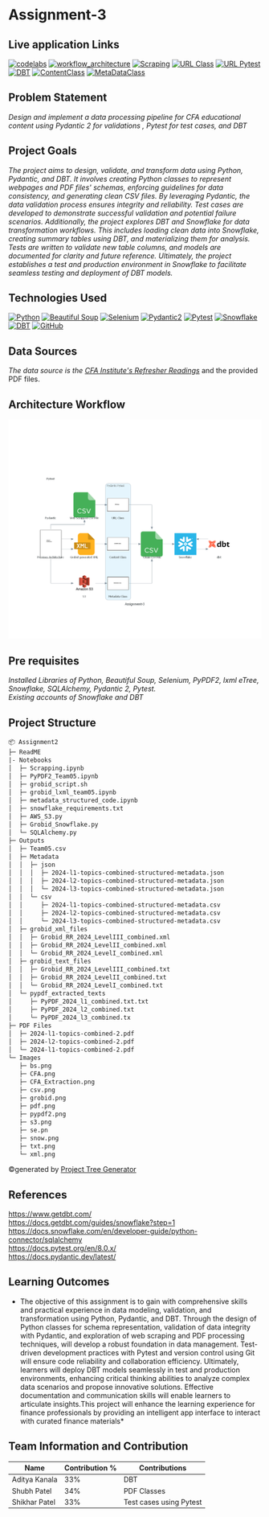 # Assignment-3

## Live application Links
[![codelabs](https://img.shields.io/badge/codelabs-4285F4?style=for-the-badge&logo=codelabs&logoColor=white)](https://codelabs-preview.appspot.com/?file_id=1H02nPi64xmAH9DNvVs2ri15O0f36IX3hWvasRI22rFc#0)
[![workflow_architecture](https://img.shields.io/badge/workflow_architecture-FC6600?style=for-the-badge&logo=jupyter&logoColor=white)](https://colab.research.google.com/drive/1mFdMZSsqFS_wx-s1YmbbTsBmJW3ccKKE?authuser=0#scrollTo=O8kkuKhPSr-F)
[![Scraping](https://img.shields.io/badge/Scraping-FC6600?style=for-the-badge&logo=jupyter&logoColor=white)](https://colab.research.google.com/drive/1sEYmKrq0sT9y6D0vvALnOu_VZR4cdiwp?usp=sharing)
[![URL Class](https://img.shields.io/badge/URLClass-f97f50?style=for-the-badge&logo=jupyter&logoColor=white)](https://colab.research.google.com/drive/1h0C14B32Y8jkV3TFu2sGFKpvRSONiUgD?usp=sharing)
[![URL Pytest](https://img.shields.io/badge/URLPytest-f97f50?style=for-the-badge&logo=jupyter&logoColor=white)](https://colab.research.google.com/drive/1783CT_UxNxehwD4aHUnoLa3H4xbAon8J?usp=sharing)
[![DBT](https://img.shields.io/badge/DBT-f97f50?style=for-the-badge&logo=jupyter&logoColor=white)](https://colab.research.google.com/drive/11LC8msRagg2MV6e83Q-AYY7wZ5S9anWY#scrollTo=Zq9RiaaUFyMk)
[![ContentClass](https://img.shields.io/badge/ContentClass-FC6600?style=for-the-badge&logo=jupyter&logoColor=white)](https://colab.research.google.com/drive/1Ps4G5vtSXceOwaeTq-MAmqW4XhhiCL2S?usp=sharing)
[![MetaDataClass](https://img.shields.io/badge/MetaDataClass-FC6600?style=for-the-badge&logo=jupyter&logoColor=white)](https://colab.research.google.com/drive/1PWYawjrdHzW1C0Tv5I-lJP9EMANxLeH0?usp=sharing)


## Problem Statement
*Design and implement a data processing pipeline for CFA educational content using Pydantic 2 for validations , Pytest for test cases, and DBT*

## Project Goals
*The project aims to design, validate, and transform data using Python, Pydantic, and DBT. It involves creating Python classes to represent webpages and PDF files' schemas, enforcing guidelines for data consistency, and generating clean CSV files. By leveraging Pydantic, the data validation process ensures integrity and reliability. Test cases are developed to demonstrate successful validation and potential failure scenarios. Additionally, the project explores DBT and Snowflake for data transformation workflows. This includes loading clean data into Snowflake, creating summary tables using DBT, and materializing them for analysis. Tests are written to validate new table columns, and models are documented for clarity and future reference. Ultimately, the project establishes a test and production environment in Snowflake to facilitate seamless testing and deployment of DBT models.*

## Technologies Used
[![Python](https://img.shields.io/badge/Python-FFD43B?style=for-the-badge&logo=python&logoColor=blue)](https://www.python.org/)
[![Beautiful Soup](https://img.shields.io/badge/beautiful_soup-109989?style=for-the-badge&logo=beautiful_soup&logoColor=white)](https://pypi.org/project/beautifulsoup4/)
[![Selenium](https://img.shields.io/badge/Selenium-39e75f?style=for-the-badge&logo=selenium&logoColor=blue)](https://www.selenium.dev/)
[![Pydantic2](https://img.shields.io/badge/Pydantic_2-EF007E?style=for-the-badge&logo=pydantic&logoColor=blue)](https://docs.pydantic.dev/latest/)
[![Pytest](https://img.shields.io/badge/Pytest-D4E86D?style=for-the-badge&logo=pytest&logoColor=white)](https://docs.pytest.org/en/8.0.x/)
[![Snowflake](https://img.shields.io/badge/Snowflake-90e0ef?style=for-the-badge&logo=snowflake&logoColor=blue)](https://www.snowflake.com/en/)
[![DBT](https://img.shields.io/badge/DBT-f97f50?style=for-the-badge&logo=dbt&logoColor=white)](https://www.getdbt.com/)
[![GitHub](https://img.shields.io/badge/GitHub-100000?style=for-the-badge&logo=github&logoColor=white)](https://github.com/)

## Data Sources
*The data source is the [CFA Institute's Refresher Readings](https://www.cfainstitute.org/membership/professional-development/refresher-readings/#sort=%40refreadingcurriculumyear%20descending)* and the provided PDF files.

## Architecture Workflow
![CFA Workflow](https://github.com/BigDataIA-Spring2024-Sec1-Team5/Assignment-3/blob/main/Images/Assignment-3.png)

## Pre requisites
*Installed Libraries of Python, Beautiful Soup, Selenium, PyPDF2, lxml eTree, Snowflake, SQLAlchemy, Pydantic 2, Pytest. <br>
Existing accounts of Snowflake and DBT*

## Project Structure
```
📦 Assignment2
├─ ReadME
|- Notebooks
│  ├─ Scrapping.ipynb
│  ├─ PyPDF2_Team05.ipynb
│  ├─ grobid_script.sh
│  ├─ grobid_lxml_team05.ipynb
│  ├─ metadata_structured_code.ipynb
│  ├─ snowflake_requirements.txt
│  ├─ AWS_S3.py
│  ├─ Grobid_Snowflake.py
│  └─ SQLAlchemy.py
├─ Outputs
│  ├─ Team05.csv
│  ├─ Metadata
│  │  ├─ json
│  │  │  ├─ 2024-l1-topics-combined-structured-metadata.json
│  │  │  ├─ 2024-l2-topics-combined-structured-metadata.json
│  │  │  └─ 2024-l3-topics-combined-structured-metadata.json
│  │  └─ csv
│  │     ├─ 2024-l1-topics-combined-structured-metadata.csv
│  │     ├─ 2024-l2-topics-combined-structured-metadata.csv
│  │     └─ 2024-l3-topics-combined-structured-metadata.csv
│  ├─ grobid_xml_files
│  │  ├─ Grobid_RR_2024_LevelIII_combined.xml
│  │  ├─ Grobid_RR_2024_LevelII_combined.xml
│  │  └─ Grobid_RR_2024_LevelI_combined.xml
│  ├─ grobid_text_files
│  │  ├─ Grobid_RR_2024_LevelIII_combined.txt
│  │  ├─ Grobid_RR_2024_LevelII_combined.txt
│  │  └─ Grobid_RR_2024_LevelI_combined.txt
│  └─ pypdf_extracted_texts
│     ├─ PyPDF_2024_l1_combined.txt.txt
│     ├─ PyPDF_2024_l2_combined.txt
│     └─ PyPDF_2024_l3_combined.tx
├─ PDF Files
│  ├─ 2024-l1-topics-combined-2.pdf
│  ├─ 2024-l2-topics-combined-2.pdf
│  └─ 2024-l1-topics-combined-2.pdf
└─ Images
   ├─ bs.png
   ├─ CFA.png
   ├─ CFA_Extraction.png
   ├─ csv.png
   ├─ grobid.png
   ├─ pdf.png
   ├─ pypdf2.png
   ├─ s3.png
   ├─ se.pn
   ├─ snow.png
   ├─ txt.png
   └─ xml.png
```
©generated by [Project Tree Generator](https://woochanleee.github.io/project-tree-generator)

## References
https://www.getdbt.com/ <br>
https://docs.getdbt.com/guides/snowflake?step=1 <br>
https://docs.snowflake.com/en/developer-guide/python-connector/sqlalchemy  <br>
https://docs.pytest.org/en/8.0.x/ <br>
https://docs.pydantic.dev/latest/

## Learning Outcomes
* The objective of this assignment is to gain with comprehensive skills and practical experience in data modeling, validation, and transformation using Python, Pydantic, and DBT. Through the design of Python classes for schema representation, validation of data integrity with Pydantic, and exploration of web scraping and PDF processing techniques, will develop a robust foundation in data management. Test-driven development practices with Pytest and version control using Git will ensure code reliability and collaboration efficiency. Ultimately, learners will deploy DBT models seamlessly in test and production environments, enhancing critical thinking abilities to analyze complex data scenarios and propose innovative solutions. Effective documentation and communication skills will enable learners to articulate insights.This project will enhance the learning experience for finance professionals by providing an intelligent app interface to interact with curated finance materials*

## Team Information and Contribution 

Name | Contribution %| Contributions |
--- |--- | --- |
Aditya Kanala | 33% | DBT|
Shubh Patel | 34% | PDF Classes |
Shikhar Patel | 33% | Test cases using Pytest|

